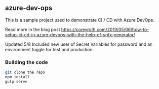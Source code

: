 ## azure-dev-ops

This is a sample project used to demonstrate CI / CD with Azure DevOps. 

Read more in the blog post
https://coreyroth.com/2019/05/06/how-to-setup-ci-cd-in-azure-devops-with-the-help-of-spfx-generator/

Updated 5/8
Included new user of Secret Variables for password and an environment toggle for test and production.  

### Building the code

```bash
git clone the repo
npm install
gulp serve
```



